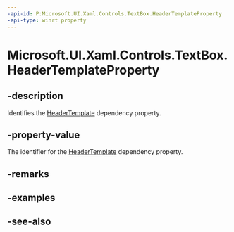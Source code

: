 ```yaml
---
-api-id: P:Microsoft.UI.Xaml.Controls.TextBox.HeaderTemplateProperty
-api-type: winrt property
---
```


<!-- Property syntax
public Windows.UI.Xaml.DependencyProperty HeaderTemplateProperty { get; }
-->

# Microsoft.UI.Xaml.Controls.TextBox.HeaderTemplateProperty

## -description
Identifies the [HeaderTemplate](textbox_headertemplate.md) dependency property.

## -property-value
The identifier for the [HeaderTemplate](textbox_headertemplate.md) dependency property.

## -remarks

## -examples

## -see-also
